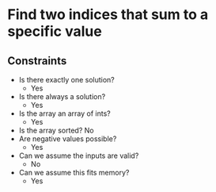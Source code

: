 # Find two indices that sum to a specific value


## Constraints

* Is there exactly one solution?
   * Yes
* Is there always a solution?
   * Yes
* Is the array an array of ints?
   * Yes
* Is the array sorted? No
* Are negative values possible?
   * Yes
* Can we assume the inputs are valid?
   * No
* Can we assume this fits memory?
   * Yes

